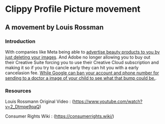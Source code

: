 # Clippy Profile Picture movement

## A movement by Louis Rossman

### Introduction
With companies like Meta being able to [advertise beauty products to you by just deleting your images](https://futurism.com/facebook-beauty-targeted-ads). And Adobe no longer allowing you to buy out their Creative Suite forcing you to use their Creative Cloud subscription and making it so if you try to cancle early they can hit you with a early cancelasion fee. [While Google can ban your account and phone number for sending to a doctor a image of your child to see what that bump could be.](https://www.techspot.com/news/95729-google-refuses-reinstate-account-man-after-flagged-medical.html).

### Resources

Louis Rossmann Original Video : (https://www.youtube.com/watch?v=2_Dtmpe9qaQ)

Consumer Rights Wiki : (https://consumerrights.wiki/)

